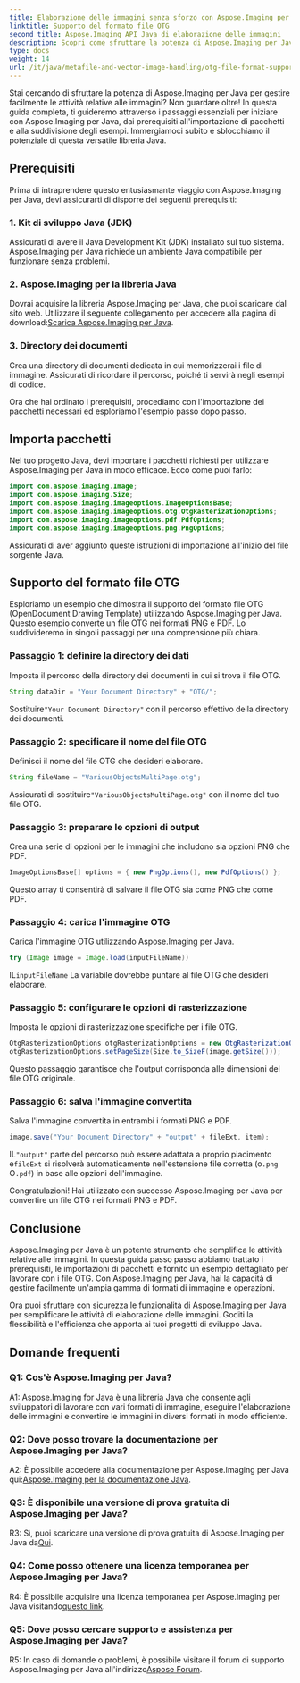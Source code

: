 ```yaml
---
title: Elaborazione delle immagini senza sforzo con Aspose.Imaging per Java
linktitle: Supporto del formato file OTG
second_title: Aspose.Imaging API Java di elaborazione delle immagini
description: Scopri come sfruttare la potenza di Aspose.Imaging per Java in questa guida passo passo. Ottimizza l'elaborazione delle immagini con facilità.
type: docs
weight: 14
url: /it/java/metafile-and-vector-image-handling/otg-file-format-support/
---
```

Stai cercando di sfruttare la potenza di Aspose.Imaging per Java per gestire facilmente le attività relative alle immagini? Non guardare oltre! In questa guida completa, ti guideremo attraverso i passaggi essenziali per iniziare con Aspose.Imaging per Java, dai prerequisiti all'importazione di pacchetti e alla suddivisione degli esempi. Immergiamoci subito e sblocchiamo il potenziale di questa versatile libreria Java.

## Prerequisiti

Prima di intraprendere questo entusiasmante viaggio con Aspose.Imaging per Java, devi assicurarti di disporre dei seguenti prerequisiti:

### 1. Kit di sviluppo Java (JDK)

Assicurati di avere il Java Development Kit (JDK) installato sul tuo sistema. Aspose.Imaging per Java richiede un ambiente Java compatibile per funzionare senza problemi.

### 2. Aspose.Imaging per la libreria Java

 Dovrai acquisire la libreria Aspose.Imaging per Java, che puoi scaricare dal sito web. Utilizzare il seguente collegamento per accedere alla pagina di download:[Scarica Aspose.Imaging per Java](https://releases.aspose.com/imaging/java/).

### 3. Directory dei documenti

Crea una directory di documenti dedicata in cui memorizzerai i file di immagine. Assicurati di ricordare il percorso, poiché ti servirà negli esempi di codice.

Ora che hai ordinato i prerequisiti, procediamo con l'importazione dei pacchetti necessari ed esploriamo l'esempio passo dopo passo.

## Importa pacchetti

Nel tuo progetto Java, devi importare i pacchetti richiesti per utilizzare Aspose.Imaging per Java in modo efficace. Ecco come puoi farlo:

```java
import com.aspose.imaging.Image;
import com.aspose.imaging.Size;
import com.aspose.imaging.imageoptions.ImageOptionsBase;
import com.aspose.imaging.imageoptions.otg.OtgRasterizationOptions;
import com.aspose.imaging.imageoptions.pdf.PdfOptions;
import com.aspose.imaging.imageoptions.png.PngOptions;
```

Assicurati di aver aggiunto queste istruzioni di importazione all'inizio del file sorgente Java.

## Supporto del formato file OTG

Esploriamo un esempio che dimostra il supporto del formato file OTG (OpenDocument Drawing Template) utilizzando Aspose.Imaging per Java. Questo esempio converte un file OTG nei formati PNG e PDF. Lo suddivideremo in singoli passaggi per una comprensione più chiara.

### Passaggio 1: definire la directory dei dati

Imposta il percorso della directory dei documenti in cui si trova il file OTG.

```java
String dataDir = "Your Document Directory" + "OTG/";
```

 Sostituire`"Your Document Directory"` con il percorso effettivo della directory dei documenti.

### Passaggio 2: specificare il nome del file OTG

Definisci il nome del file OTG che desideri elaborare.

```java
String fileName = "VariousObjectsMultiPage.otg";
```

 Assicurati di sostituire`"VariousObjectsMultiPage.otg"` con il nome del tuo file OTG.

### Passaggio 3: preparare le opzioni di output

Crea una serie di opzioni per le immagini che includono sia opzioni PNG che PDF.

```java
ImageOptionsBase[] options = { new PngOptions(), new PdfOptions() };
```

Questo array ti consentirà di salvare il file OTG sia come PNG che come PDF.

### Passaggio 4: carica l'immagine OTG

Carica l'immagine OTG utilizzando Aspose.Imaging per Java.

```java
try (Image image = Image.load(inputFileName))
```

 IL`inputFileName` La variabile dovrebbe puntare al file OTG che desideri elaborare.

### Passaggio 5: configurare le opzioni di rasterizzazione

Imposta le opzioni di rasterizzazione specifiche per i file OTG.

```java
OtgRasterizationOptions otgRasterizationOptions = new OtgRasterizationOptions();
otgRasterizationOptions.setPageSize(Size.to_SizeF(image.getSize()));
```

Questo passaggio garantisce che l'output corrisponda alle dimensioni del file OTG originale.

### Passaggio 6: salva l'immagine convertita

Salva l'immagine convertita in entrambi i formati PNG e PDF.

```java
image.save("Your Document Directory" + "output" + fileExt, item);
```

 IL`"output"` parte del percorso può essere adattata a proprio piacimento e`fileExt` si risolverà automaticamente nell'estensione file corretta (o`.png` O`.pdf`) in base alle opzioni dell'immagine.

Congratulazioni! Hai utilizzato con successo Aspose.Imaging per Java per convertire un file OTG nei formati PNG e PDF.

## Conclusione

Aspose.Imaging per Java è un potente strumento che semplifica le attività relative alle immagini. In questa guida passo passo abbiamo trattato i prerequisiti, le importazioni di pacchetti e fornito un esempio dettagliato per lavorare con i file OTG. Con Aspose.Imaging per Java, hai la capacità di gestire facilmente un'ampia gamma di formati di immagine e operazioni.

Ora puoi sfruttare con sicurezza le funzionalità di Aspose.Imaging per Java per semplificare le attività di elaborazione delle immagini. Goditi la flessibilità e l'efficienza che apporta ai tuoi progetti di sviluppo Java.

## Domande frequenti

### Q1: Cos'è Aspose.Imaging per Java?

A1: Aspose.Imaging for Java è una libreria Java che consente agli sviluppatori di lavorare con vari formati di immagine, eseguire l'elaborazione delle immagini e convertire le immagini in diversi formati in modo efficiente.

### Q2: Dove posso trovare la documentazione per Aspose.Imaging per Java?

 A2: È possibile accedere alla documentazione per Aspose.Imaging per Java qui:[Aspose.Imaging per la documentazione Java](https://reference.aspose.com/imaging/java/).

### Q3: È disponibile una versione di prova gratuita di Aspose.Imaging per Java?

 R3: Sì, puoi scaricare una versione di prova gratuita di Aspose.Imaging per Java da[Qui](https://releases.aspose.com/).

### Q4: Come posso ottenere una licenza temporanea per Aspose.Imaging per Java?

R4: È possibile acquisire una licenza temporanea per Aspose.Imaging per Java visitando[questo link](https://purchase.aspose.com/temporary-license/).

### Q5: Dove posso cercare supporto e assistenza per Aspose.Imaging per Java?

 R5: In caso di domande o problemi, è possibile visitare il forum di supporto Aspose.Imaging per Java all'indirizzo[Aspose Forum](https://forum.aspose.com/).